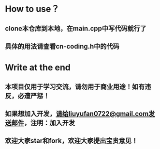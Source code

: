# How to use？
## clone本仓库到本地，在main.cpp中写代码就行了
## 具体的用法请查看cn-coding.h中的代码

# Write at the end
## 本项目仅用于学习交流，请勿用于商业用途！如有违反，必遭严惩！
## 如果想加入开发，请给liuyufan0722@gmail.com发送邮件，注明：加入开发
## 欢迎大家star和fork，欢迎大家提出宝贵意见！
